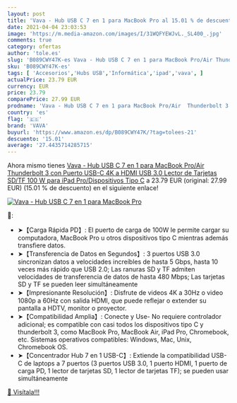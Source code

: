 ```yaml
---
layout: post
title: 'Vava - Hub USB C 7 en 1 para MacBook Pro al 15.01 % de descuento'
date: 2021-04-04 23:03:53
image: 'https://m.media-amazon.com/images/I/31WQFYEWJvL._SL400_.jpg'
comments: true
category: ofertas
author: 'tole.es'
slug: 'B089CWY47K-es Vava - Hub USB C 7 en 1 para MacBook Pro/Air Thunderbolt 3...'
sku: 'B089CWY47K-es'
tags: [ 'Accesorios','Hubs USB','Informática','ipad','vava', ]
actualPrice: 23.79 EUR
currency: EUR
price: 23.79
comparePrice: 27.99 EUR
prodname: 'Vava - Hub USB C 7 en 1 para MacBook Pro/Air  Thunderbolt 3   con Puerto USB-C 4K a HDMI  USB 3.0  Lector de Tarjetas SD/TF  100 W para iPad Pro/Dispositivos Tipo C'
country: 'es'
flag: '🇪🇸'
brand: 'VAVA'
buyurl: 'https://www.amazon.es/dp/B089CWY47K/?tag=tolees-21'
descuento: '15.01'
average: '27.4435714285715'
---
```


Ahora mismo tienes [Vava - Hub USB C 7 en 1 para MacBook Pro/Air  Thunderbolt 3   con Puerto USB-C 4K a HDMI  USB 3.0  Lector de Tarjetas SD/TF  100 W para iPad Pro/Dispositivos Tipo C](https://www.amazon.es/dp/B089CWY47K/?tag=tolees-21) a 23.79 EUR (original: 27.99 EUR) (15.01 %  de descuento) en el siguiente enlace!

[![Vava - Hub USB C 7 en 1 para MacBook Pro](https://m.media-amazon.com/images/I/31WQFYEWJvL._SL400_.jpg)](https://www.amazon.es/dp/B089CWY47K/?tag=tolees-21)

🔎:

- ➤【Carga Rápida PD】: El puerto de carga de 100W le permite cargar su computadora, MacBook Pro u otros dispositivos tipo C mientras además transfiere datos.
- ➤【Transferencia de Datos en Segundos】: 3 puertos USB 3.0 sincronizan datos a velocidades increíbles de hasta 5 Gbps, hasta 10 veces más rápido que USB 2.0; Las ranuras SD y TF admiten velocidades de transferencia de datos de hasta 480 Mbps; Las tarjetas SD y TF se pueden leer simultáneamente
- ➤【Impresionante Resolución】: Disfrute de videos 4K a 30Hz o video 1080p a 60Hz con salida HDMI, que puede reflejar o extender su pantalla a HDTV, monitor o proyector.
- ➤【Compatibilidad Amplia】: Conecte y Use- No requiere controlador adicional; es compatible con casi todos los dispositivos tipo C y thunderbolt 3, como MacBook Pro, MacBook Air, iPad Pro, Chromebook, etc. Sistemas operativos compatibles: Windows, Mac, Unix, Chromebook OS.
- ➤【Concentrador Hub 7 en 1 USB-C】: Extiende la compatibilidad USB-C de laptops a 7 puertos (3 puertos USB 3.0, 1 puerto HDMI, 1 puerto de carga PD, 1 lector de tarjetas SD, 1 lector de tarjetas TF); se pueden usar simultáneamente

[🛒 Visítala!!!](https://www.amazon.es/dp/B089CWY47K/?tag=tolees-21)
